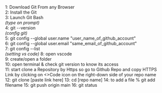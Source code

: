 1: Download Git From any Browser<br> 
2: Install the Git<br>
3: Launch Git Bash<br>
<i>(type on prompt)</i>
<br>
4:  git --version<br>
<i>(config git)</i><br>
5:  git config --global user.name "user_name_of_github_account"<br>
6:  git config --global user.email "same_email_of_github_account"<br>
7:  git config --list<br>
<i>(setting vs code)</i>
8:  open vscode<br>
9:  create/open a folder<br>
10: open terminal & check git version to know its access<br>
11: start clone a Repository by Https so go to Github Repo and copy HTTPS Link by clicking on <>Code icon on the right-down side of your repo name<br>
12: git clone [paste link here]
13: cd [repo name]
14: to add a file % git add filename
15: git push origin main
16: git status

